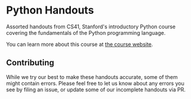 # Python Handouts

Assorted handouts from CS41, Stanford's introductory Python course covering the fundamentals of the Python programming language.

You can learn more about this course at [the course website](https://stanfordpython.com/).

## Contributing

While we try our best to make these handouts accurate, some of them might contain errors. Please feel free to let us know about any errors you see by filing an issue, or update some of our incomplete handouts via PR.